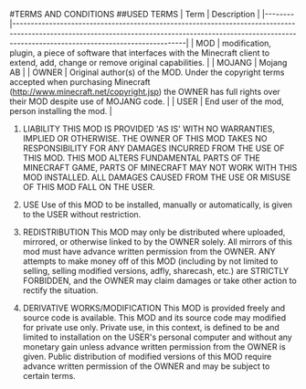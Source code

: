 #TERMS AND CONDITIONS
##USED TERMS
|  Term  |                                                                                                Description                                                                                                |
|--------|-----------------------------------------------------------------------------------------------------------------------------------------------------------------------------------------------------------|
| MOD    | modification, plugin, a piece of software that interfaces with the Minecraft client to extend, add, change or remove original capabilities.                                                               |
| MOJANG | Mojang AB                                                                                                                                                                                                 |
| OWNER  | Original author(s) of the MOD. Under the copyright terms accepted when purchasing Minecraft (http://www.minecraft.net/copyright.jsp) the OWNER has full rights over their MOD despite use of MOJANG code. |
| USER   | End user of the mod, person installing the mod.                                                                                                                                                           |

1. LIABILITY
THIS MOD IS PROVIDED 'AS IS' WITH NO WARRANTIES, IMPLIED OR OTHERWISE. THE OWNER OF THIS MOD TAKES NO RESPONSIBILITY FOR ANY DAMAGES INCURRED FROM THE USE OF THIS MOD. THIS MOD ALTERS FUNDAMENTAL PARTS OF THE MINECRAFT GAME, PARTS OF MINECRAFT MAY NOT WORK WITH THIS MOD INSTALLED. ALL DAMAGES CAUSED FROM THE USE OR MISUSE OF THIS MOD FALL ON THE USER.

2. USE
Use of this MOD to be installed, manually or automatically, is given to the USER without restriction.

3. REDISTRIBUTION
This MOD may only be distributed where uploaded, mirrored, or otherwise linked to by the OWNER solely. All mirrors of this mod must have advance written permission from the OWNER. ANY attempts to make money off of this MOD (including by not limited to selling, selling modified versions, adfly, sharecash, etc.) are STRICTLY FORBIDDEN, and the OWNER may claim damages or take other action to rectify the situation.

4. DERIVATIVE WORKS/MODIFICATION
This MOD is provided freely and source code is available. This MOD and its source code may modified for private use only. Private use, in this context, is defined to be and limited to installation on the USER's personal computer and without any monetary gain unless advance written permission from the OWNER is given. Public distribution of modified versions of this MOD require advance written permission of the OWNER and may be subject to certain terms.

